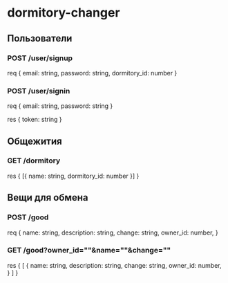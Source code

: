 # dormitory-changer

## Пользователи
### POST /user/signup
req {
    email: string,
    password: string,
    dormitory_id: number
}

### POST /user/signin
req {
    email: string,
    password: string
}

res {
    token: string
}

## Общежития
### GET /dormitory
res {
    [{ name: string, dormitory_id: number }]
}

## Вещи для обмена
### POST /good
req {
    name: string,
    description: string,
    change: string,
    owner_id: number,
}

### GET /good?owner_id=""&name=""&change=""
res {
    [
      {
         name: string,
         description: string,
         change: string,
         owner_id: number,
      }
    ]
}
